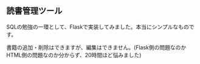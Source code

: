 ﻿## 読書管理ツール
 SQLの勉強の一環として、Flaskで実装してみました。本当にシンプルなものです。

書籍の追加・削除はできますが、編集はできません。(Flask側の問題なのかHTML側の問題なのか分からず、20時間ほど悩みました)
